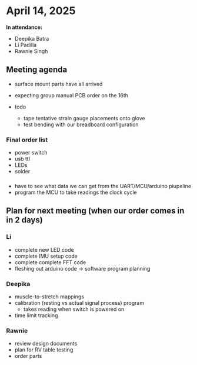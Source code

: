 # April 14, 2025
**In attendance:**
- Deepika Batra
- Li Padilla
- Rawnie Singh

## Meeting agenda
- surface mount parts have all arrived
- expecting group manual PCB order on the 16th

- todo
    - tape tentative strain gauge placements onto glove
    - test bending with our breadboard configuration

### Final order list
- power switch
- usb ttl
- LEDs 
- solder 

### 
- have to see what data we can get from the UART/MCU/arduino piupeline
- program the MCU to take readings the clock cycle

## Plan for next meeting (when our order comes in in 2 days)
### Li
- complete new LED code
- complete IMU setup code
- complete complete FFT code
- fleshing out arduino code -> software program planning

### Deepika
- muscle-to-stretch mappings
- calibration (resting vs actual signal process) program
    - takes reading when switch is powered on
- time limit tracking

### Rawnie
- review design documents
- plan for RV table testing
- order parts